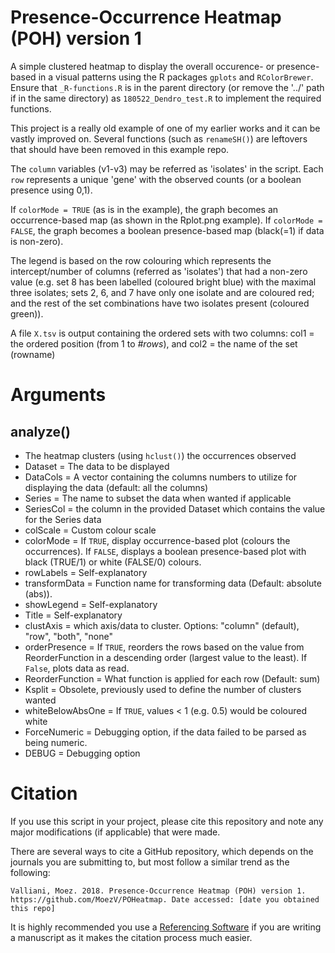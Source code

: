# Presence-Occurrence Heatmap (POH) version 1

A simple clustered heatmap to display the overall occurence- or presence-based in a visual patterns using the R packages `gplots` and `RColorBrewer`.
Ensure that `_R-functions.R` is in the parent directory (or remove the '../' path if in the same directory) as `180522_Dendro_test.R` to implement the required functions.

This project is a really old example of one of my earlier works and it can be vastly improved on.
Several functions (such as `renameSH()`) are leftovers that should have been removed in this example repo.

The `column` variables (v1-v3) may be referred as 'isolates' in the script.
Each `row` represents a unique 'gene' with the observed counts (or a boolean presence using 0,1).

If `colorMode = TRUE` (as is in the example), the graph becomes an occurrence-based map (as shown in the Rplot.png example).
If  `colorMode = FALSE`, the graph becomes a boolean presence-based map (black(=1) if data is non-zero).

The legend is based on the row colouring which represents the intercept/number of columns (referred as 'isolates') that had a non-zero value (e.g. set 8 has been labelled  (coloured bright blue) with the maximal three isolates; sets 2, 6, and 7 have only one isolate and are coloured red; and the rest of the set combinations have two isolates present (coloured green)). 

A file `X.tsv` is output containing the ordered sets with two columns: col1 = the ordered position (from 1 to _#rows_), and col2 = the name of the set (rowname)

# Arguments
## analyze()
- The heatmap clusters (using `hclust()`) the occurrences observed
- Dataset = The data to be displayed
- DataCols = A vector containing the columns numbers to utilize for displaying the data (default: all the columns)
- Series    = The name to subset the data when wanted if applicable
- SeriesCol = the column in the provided Dataset which contains the value for the Series data
- colScale = Custom colour scale
- colorMode = If `TRUE`, display occurrence-based plot (colours the occurrences). If `FALSE`, displays a boolean presence-based plot with black (TRUE/1) or white (FALSE/0) colours.
- rowLabels = Self-explanatory
- transformData = Function name for transforming data (Default: absolute (abs)).
- showLegend = Self-explanatory
- Title = Self-explanatory
- clustAxis = which axis/data to cluster. Options: "column" (default), "row", "both", "none"
- orderPresence = If `TRUE`, reorders the rows based on the value from ReorderFunction in a descending order (largest value to the least). If `False`, plots data as read.
- ReorderFunction = What function is applied for each row (Default: sum)
- Ksplit = Obsolete, previously used to define the number of clusters wanted
- whiteBelowAbsOne = If `TRUE`, values < 1 (e.g. 0.5) would be coloured white
- ForceNumeric = Debugging option, if the data failed to be parsed as being numeric.
- DEBUG = Debugging option

# Citation
If you use this script in your project, please cite this repository and note any major modifications (if applicable) that were made.

There are several ways to cite a GitHub repository, which depends on the journals you are submitting to, but most follow a similar trend as the following:
```
Valliani, Moez. 2018. Presence-Occurrence Heatmap (POH) version 1. https://github.com/MoezV/POHeatmap. Date accessed: [date you obtained this repo]
```

It is highly recommended you use a [Referencing Software](https://en.wikipedia.org/wiki/Reference_software) if you are writing a manuscript as it makes the citation process much easier. 
